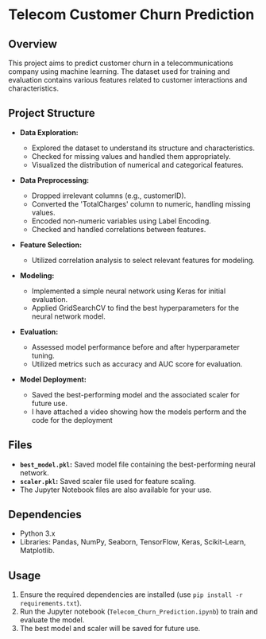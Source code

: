 # Telecom Customer Churn Prediction

## Overview

This project aims to predict customer churn in a telecommunications company using machine learning. The dataset used for training and evaluation contains various features related to customer interactions and characteristics.

## Project Structure

- **Data Exploration:**
  - Explored the dataset to understand its structure and characteristics.
  - Checked for missing values and handled them appropriately.
  - Visualized the distribution of numerical and categorical features.

- **Data Preprocessing:**
  - Dropped irrelevant columns (e.g., customerID).
  - Converted the 'TotalCharges' column to numeric, handling missing values.
  - Encoded non-numeric variables using Label Encoding.
  - Checked and handled correlations between features.

- **Feature Selection:**
  - Utilized correlation analysis to select relevant features for modeling.

- **Modeling:**
  - Implemented a simple neural network using Keras for initial evaluation.
  - Applied GridSearchCV to find the best hyperparameters for the neural network model.

- **Evaluation:**
  - Assessed model performance before and after hyperparameter tuning.
  - Utilized metrics such as accuracy and AUC score for evaluation.

- **Model Deployment:**
  - Saved the best-performing model and the associated scaler for future use.
  - I have attached a video showing how the models perform and the code for the deployment

## Files

- **`best_model.pkl`:** Saved model file containing the best-performing neural network.
- **`scaler.pkl`:** Saved scaler file used for feature scaling.
- The Jupyter Notebook files are also available for your use.

## Dependencies

- Python 3.x
- Libraries: Pandas, NumPy, Seaborn, TensorFlow, Keras, Scikit-Learn, Matplotlib.

## Usage

1. Ensure the required dependencies are installed (use `pip install -r requirements.txt`).
2. Run the Jupyter notebook (`Telecom_Churn_Prediction.ipynb`) to train and evaluate the model.
3. The best model and scaler will be saved for future use.

